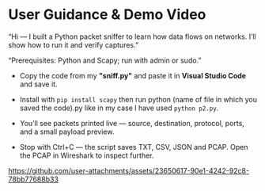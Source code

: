 # User Guidance & Demo Video


“Hi — I built a Python packet sniffer to learn how data flows on networks. I’ll show how to run it and verify captures.”

“Prerequisites: Python and Scapy; run with admin or sudo.”

- Copy the code from my **"sniff.py"** and paste it in **Visual Studio Code** and save it.

- Install with `pip install scapy` then run python (name of file in which you saved the code).py like in my case I have     used `python p2.py`.

- You’ll see packets printed live — source, destination, protocol, ports, and a small payload preview.

- Stop with Ctrl+C — the script saves TXT, CSV, JSON and PCAP. Open the PCAP in Wireshark to inspect further.

  
https://github.com/user-attachments/assets/23650617-90e1-4242-92c8-78bb77688b33

